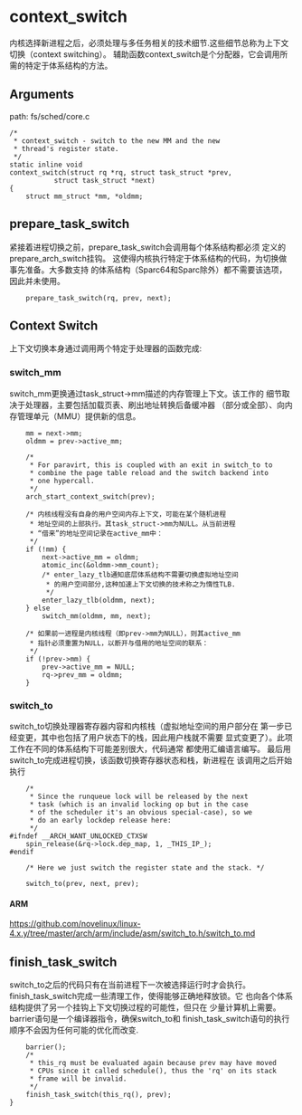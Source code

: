 context_switch
========================================

内核选择新进程之后，必须处理与多任务相关的技术细节.这些细节总称为上下文切换（context switching）。
辅助函数context_switch是个分配器，它会调用所需的特定于体系结构的方法。


Arguments
----------------------------------------

path: fs/sched/core.c
```
/*
 * context_switch - switch to the new MM and the new
 * thread's register state.
 */
static inline void
context_switch(struct rq *rq, struct task_struct *prev,
           struct task_struct *next)
{
    struct mm_struct *mm, *oldmm;
```

prepare_task_switch
----------------------------------------

紧接着进程切换之前，prepare_task_switch会调用每个体系结构都必须
定义的prepare_arch_switch挂钩。
这使得内核执行特定于体系结构的代码，为切换做事先准备。大多数支持
的体系结构（Sparc64和Sparc除外）都不需要该选项，因此并未使用。

```
    prepare_task_switch(rq, prev, next);
```

Context Switch
----------------------------------------

上下文切换本身通过调用两个特定于处理器的函数完成:

### switch_mm

switch_mm更换通过task_struct->mm描述的内存管理上下文。该工作的
细节取决于处理器，主要包括加载页表、刷出地址转换后备缓冲器
（部分或全部）、向内存管理单元（MMU）提供新的信息。

```
    mm = next->mm;
    oldmm = prev->active_mm;

    /*
     * For paravirt, this is coupled with an exit in switch_to to
     * combine the page table reload and the switch backend into
     * one hypercall.
     */
    arch_start_context_switch(prev);

    /* 内核线程没有自身的用户空间内存上下文，可能在某个随机进程
     * 地址空间的上部执行。其task_struct->mm为NULL。从当前进程
     * “借来”的地址空间记录在active_mm中：
     */
    if (!mm) {
        next->active_mm = oldmm;
        atomic_inc(&oldmm->mm_count);
        /* enter_lazy_tlb通知底层体系结构不需要切换虚拟地址空间
         * 的用户空间部分,这种加速上下文切换的技术称之为惰性TLB.
         */
        enter_lazy_tlb(oldmm, next);
    } else
        switch_mm(oldmm, mm, next);

    /* 如果前一进程是内核线程（即prev->mm为NULL），则其active_mm
     * 指针必须重置为NULL，以断开与借用的地址空间的联系：
     */
    if (!prev->mm) {
        prev->active_mm = NULL;
        rq->prev_mm = oldmm;
    }
```

### switch_to

switch_to切换处理器寄存器内容和内核栈（虚拟地址空间的用户部分在
第一步已经变更，其中也包括了用户状态下的栈，因此用户栈就不需要
显式变更了）。此项工作在不同的体系结构下可能差别很大，代码通常
都使用汇编语言编写。
最后用switch_to完成进程切换，该函数切换寄存器状态和栈，新进程在
该调用之后开始执行

```
    /*
     * Since the runqueue lock will be released by the next
     * task (which is an invalid locking op but in the case
     * of the scheduler it's an obvious special-case), so we
     * do an early lockdep release here:
     */
#ifndef __ARCH_WANT_UNLOCKED_CTXSW
    spin_release(&rq->lock.dep_map, 1, _THIS_IP_);
#endif

    /* Here we just switch the register state and the stack. */

    switch_to(prev, next, prev);
```

#### ARM

https://github.com/novelinux/linux-4.x.y/tree/master/arch/arm/include/asm/switch_to.h/switch_to.md

finish_task_switch
----------------------------------------

switch_to之后的代码只有在当前进程下一次被选择运行时才会执行。
finish_task_switch完成一些清理工作，使得能够正确地释放锁。它
也向各个体系结构提供了另一个挂钩上下文切换过程的可能性，但只在
少量计算机上需要。barrier语句是一个编译器指令，确保switch_to和
finish_task_switch语句的执行顺序不会因为任何可能的优化而改变.

```
    barrier();
    /*
     * this_rq must be evaluated again because prev may have moved
     * CPUs since it called schedule(), thus the 'rq' on its stack
     * frame will be invalid.
     */
    finish_task_switch(this_rq(), prev);
}
```
